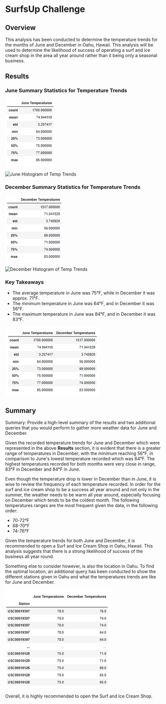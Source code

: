 # SurfsUp Challenge 

## Overview

This analysis has been conducted to determine the temperature trends for the months of June and December in Oahu, Hawaii. This analysis will be used to determine the likelihood of success of operating a surf and ice cream shop in the area all year around rather than it being only a seasonal business. 

## Results

### June Summary Statistics for Temperature Trends

![June Summary Statistics](Resources/june_summary_stats.png)

![June Histogram of Temp Trends](Resrouces/june_histogram.PNG)

### December Summary Statistics for Temperature Trends

![December Summary Statistics](Resources/december_summary_stats.png)

![December Histogram of Temp Trends](Resources/december_histrogram.PNG)

### Key Takeaways
- The average temperature in June was 75°F, while in December it was approx. 71°F. 
- The minimum temperature in June was 64°F, and in December it was 56°F.
- The maximum temperature in June was  84°F, and in December it was 83°F.

![June and December Summary Statistics](Resources/june_and_dec_stats.PNG)


## Summary 

Summary: Provide a high-level summary of the results and two additional queries that you would perform to gather more weather data for June and December.

Given the recorded temperature trends for June and December which were represented in the above **Results** section, it is evident that there is a greater range of temperatures in December, with the minimum reaching 56°F, in comparison to June's lowest temperature recorded which was 64°F. The highest temperatures recorded for both months were very close in range, 83°F in December and 84°F in June. 

Even though the temperature drop is lower in December than in June, it is wise to review the frequency of each temperature recorded. In order for the surf and ice cream shop to be a success all year around and not only in the summer, the weather needs to be warm all year around, especially focusing on December which tends to be the coldest month. The following temperatures ranges are the most frequent given the data, in the following order:
- 70-72°F 
- 68-70°F
- 74-76°F

Given the temperature trends for both June and December, it is recommended to open a Surf and Ice Cream Shop in Oahu, Hawaii. This analysis suggests that there is a strong likelihood of success of the business all year round. 

Something else to consider however, is also the location in Oahu. To find the optimal location, an additional query has been conducted to show the different stations given in Oahu and what the temperatures trends are like for June and December. 

![June and December - Stations and Temperatures](Resources/stations.PNG)

Overall, it is highly recommended to open the Surf and Ice Cream Shop. 
